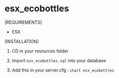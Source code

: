 # esx_ecobottles

[REQUIREMENTS]
  
* ESX

[INSTALLATION]

1) CD in your resources folder

2) Import ``esx_ecobottles.sql`` into your database

3) Add this in your server.cfg :
``start esx_ecobottles``
